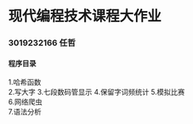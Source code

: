 # **现代编程技术课程大作业**   
### **3019232166   任哲**
#### **程序目录**
1.哈希函数  
2.写大字 
3.七段数码管显示 
4.保留字词频统计 
5.模拟比赛  
6.网络爬虫  
7.语法分析  

